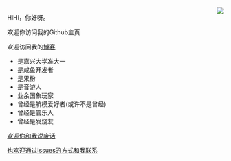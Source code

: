 <!--
### Hi there 👋


**ssyximmlove/ssyximmlove** is a ✨ _special_ ✨ repository because its `README.md` (this file) appears on your GitHub profile.

Here are some ideas to get you started:

- 🔭 I’m currently working on ...
- 🌱 I’m currently learning ...
- 👯 I’m looking to collaborate on ...
- 🤔 I’m looking for help with ...
- 💬 Ask me about ...
- 📫 How to reach me: ...
- 😄 Pronouns: ...
- ⚡ Fun fact: ...
![ssyximmlove's GitHub stats](https://github-readme-stats.vercel.app/api?username=ssyximmlove&show_icons=true&theme=synthwave&locale=cn)
-->

<a href="#">
<img align="right" src="https://github-readme-stats.vercel.app/api?username=ssyximmlove&show_icons=true&theme=synthwave&locale=cn">
</a>

HiHi，你好呀。

欢迎你访问我的Github主页

欢迎访问我的[博客](https://supaku.cn)

- 是嘉兴大学准大一
- 是咸鱼开发者
- 是果粉
- 是音游人
- 业余国象玩家
- 曾经是航模爱好者(或许不是曾经)
- 曾经是管乐人
- 曾经是发烧友

[欢迎你和我说废话](mailto:mail@supaku.cn)

[也欢迎通过Issues的方式和我联系](https://github.com/ssyximmlove/ssyximmlove/issues)

